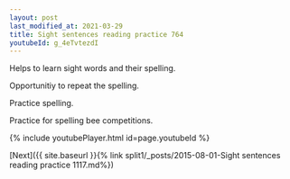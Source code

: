 ```yaml
---
layout: post
last_modified_at: 2021-03-29
title: Sight sentences reading practice 764
youtubeId: g_4eTvtezdI
---
```

 
 
Helps to learn sight words and their spelling.

Opportunitiy to repeat the spelling. 

Practice spelling. 
 
Practice for spelling bee competitions. 
 
{% include youtubePlayer.html id=page.youtubeId %}
 
 

[Next]({{ site.baseurl }}{% link  split1/_posts/2015-08-01-Sight sentences reading practice 1117.md%})
 
